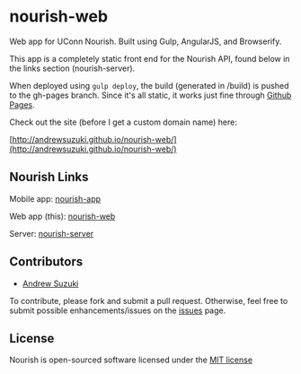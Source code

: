 # nourish-web

Web app for UConn Nourish. Built using Gulp, AngularJS, and Browserify.

This app is a completely static front end for the Nourish API, found below in the links section (nourish-server).

When deployed using `gulp deploy`, the build (generated in /build) is pushed to the gh-pages branch. Since it's all static, it works just fine through [Github Pages](https://pages.github.com/).

Check out the site (before I get a custom domain name) here:

[http://andrewsuzuki.github.io/nourish-web/](http://andrewsuzuki.github.io/nourish-web/)

## Nourish Links

Mobile app: [nourish-app](https://github.com/andrewsuzuki/nourish-app)

Web app (this): [nourish-web](https://github.com/andrewsuzuki/nourish-web)

Server: [nourish-server](https://github.com/andrewsuzuki/nourish-server)

## Contributors

* [Andrew Suzuki](mailto:andrew.b.suzuki@gmail.com)

To contribute, please fork and submit a pull request. Otherwise, feel free to submit possible enhancements/issues on the [issues](https://github.com/andrewsuzuki/nourish-web/issues) page.

## License

Nourish is open-sourced software licensed under the [MIT license](http://opensource.org/licenses/MIT)
